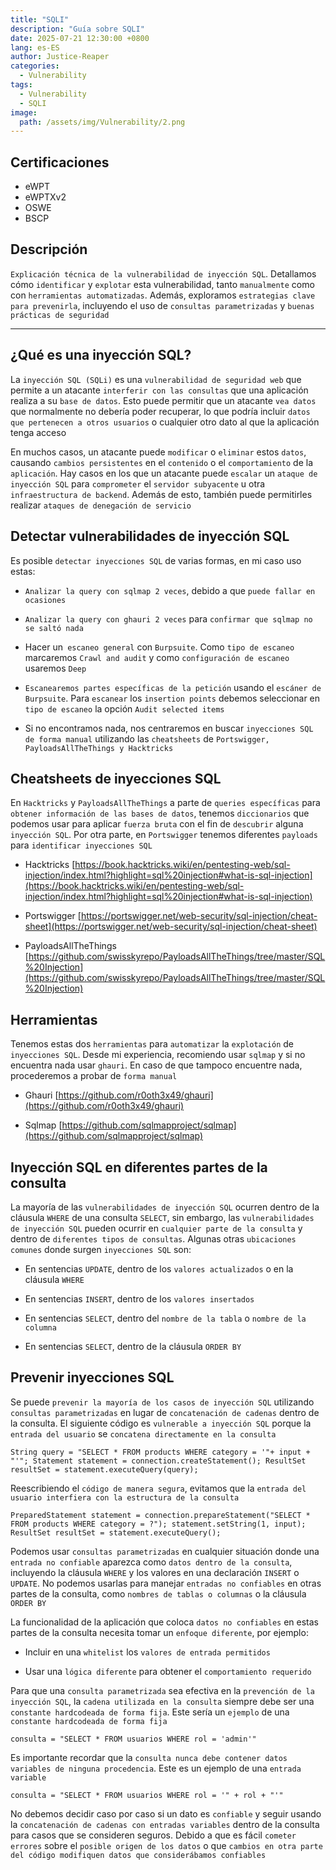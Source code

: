 ```yaml
---
title: "SQLI"
description: "Guía sobre SQLI"
date: 2025-07-21 12:30:00 +0800
lang: es-ES
author: Justice-Reaper
categories:
  - Vulnerability
tags:
  - Vulnerability
  - SQLI
image:
  path: /assets/img/Vulnerability/2.png
---
```


## Certificaciones

- eWPT
- eWPTXv2
- OSWE
- BSCP
  
## Descripción

`Explicación técnica de la vulnerabilidad de inyección SQL`. Detallamos cómo `identificar` y `explotar` esta vulnerabilidad, tanto `manualmente` como con `herramientas automatizadas`. Además, exploramos `estrategias clave para prevenirla`, incluyendo el uso de `consultas parametrizadas` y `buenas prácticas de seguridad`

---

## ¿Qué es una inyección SQL?

La `inyección SQL (SQLi)` es una `vulnerabilidad de seguridad web` que permite a un atacante `interferir con las consultas` que una aplicación realiza a su `base de datos`. Esto puede permitir que un atacante `vea datos` que normalmente no debería poder recuperar, lo que podría incluir `datos que pertenecen a otros usuarios` o cualquier otro dato al que la aplicación tenga acceso

En muchos casos, un atacante puede `modificar` o `eliminar` estos `datos`, causando `cambios persistentes` en el `contenido` o el `comportamiento` de la `aplicación`. Hay casos en los que un atacante puede `escalar` un `ataque de inyección SQL` para `comprometer` el `servidor subyacente` u otra `infraestructura de backend`. Además de esto, también puede permitirles realizar `ataques de denegación de servicio`

## Detectar vulnerabilidades de inyección SQL

Es posible `detectar inyecciones SQL` de varias formas, en mi caso uso estas:

- `Analizar la query con sqlmap 2 veces`, debido a que `puede fallar en ocasiones `

- `Analizar la query con ghauri 2 veces` para `confirmar que sqlmap no se saltó nada`

- Hacer un` escaneo general` con `Burpsuite`. Como `tipo de escaneo` marcaremos `Crawl and audit` y como `configuración de escaneo` usaremos `Deep`

- `Escanearemos partes específicas de la petición` usando el `escáner de Burpsuite`. Para `escanear` los `insertion points` debemos seleccionar en `tipo de escaneo` la opción `Audit selected items`

- Si no encontramos nada, nos centraremos en buscar `inyecciones SQL de forma manual` utilizando las `cheatsheets` de `Portswigger, PayloadsAllTheThings y Hacktricks`

## Cheatsheets de inyecciones SQL

En `Hacktricks` y `PayloadsAllTheThings` a parte de `queries específicas` para `obtener información de las bases de datos`, tenemos `diccionarios` que podemos usar para aplicar `fuerza bruta` con el fin de `descubrir` alguna `inyección SQL`. Por otra parte, en `Portswigger` tenemos diferentes `payloads` para `identificar inyecciones SQL`

- Hacktricks [https://book.hacktricks.wiki/en/pentesting-web/sql-injection/index.html?highlight=sql%20injection#what-is-sql-injection](https://book.hacktricks.wiki/en/pentesting-web/sql-injection/index.html?highlight=sql%20injection#what-is-sql-injection)

- Portswigger [https://portswigger.net/web-security/sql-injection/cheat-sheet](https://portswigger.net/web-security/sql-injection/cheat-sheet)

- PayloadsAllTheThings [https://github.com/swisskyrepo/PayloadsAllTheThings/tree/master/SQL%20Injection](https://github.com/swisskyrepo/PayloadsAllTheThings/tree/master/SQL%20Injection)

## Herramientas

Tenemos estas dos `herramientas` para `automatizar` la `explotación` de `inyecciones SQL`. Desde mi experiencia, recomiendo usar `sqlmap` y si no encuentra nada usar `ghauri`. En caso de que tampoco encuentre nada, procederemos a probar de `forma manual `

- Ghauri [https://github.com/r0oth3x49/ghauri](https://github.com/r0oth3x49/ghauri)

- Sqlmap [https://github.com/sqlmapproject/sqlmap](https://github.com/sqlmapproject/sqlmap)

## Inyección SQL en diferentes partes de la consulta

La mayoría de las `vulnerabilidades de inyección SQL` ocurren dentro de la cláusula `WHERE` de una consulta `SELECT`, sin embargo, las `vulnerabilidades de inyección SQL` pueden ocurrir en `cualquier parte de la consulta` y dentro de `diferentes tipos de consultas`. Algunas otras `ubicaciones comunes` donde surgen `inyecciones SQL` son:

- En sentencias `UPDATE`, dentro de los `valores actualizados` o en la cláusula `WHERE`
  
- En sentencias `INSERT`, dentro de los `valores insertados`
  
- En sentencias `SELECT`, dentro del `nombre de la tabla` o `nombre de la columna`
  
- En sentencias `SELECT`, dentro de la cláusula `ORDER BY`

## Prevenir inyecciones SQL

Se puede `prevenir la mayoría de los casos de inyección SQL` utilizando `consultas parametrizadas` en lugar de `concatenación de cadenas` dentro de la consulta. El siguiente código es `vulnerable a inyección SQL` porque la `entrada del usuario` se `concatena directamente en la consulta`

```
String query = "SELECT * FROM products WHERE category = '"+ input + "'"; Statement statement = connection.createStatement(); ResultSet resultSet = statement.executeQuery(query);
```

Reescribiendo el `código de manera segura`, evitamos que la `entrada del usuario interfiera con la estructura de la consulta`

```
PreparedStatement statement = connection.prepareStatement("SELECT * FROM products WHERE category = ?"); statement.setString(1, input); ResultSet resultSet = statement.executeQuery();
```

Podemos usar `consultas parametrizadas` en cualquier situación donde una `entrada no confiable` aparezca como `datos dentro de la consulta`, incluyendo la cláusula `WHERE` y los valores en una declaración `INSERT` o `UPDATE`. No podemos usarlas para manejar `entradas no confiables` en otras partes de la consulta, como `nombres de tablas o columnas` o la cláusula `ORDER BY`

La funcionalidad de la aplicación que coloca `datos no confiables` en estas partes de la consulta necesita tomar un `enfoque diferente`, por ejemplo:

- Incluir en una `whitelist` los `valores de entrada permitidos`
  
- Usar una `lógica diferente` para obtener el `comportamiento requerido`

Para que una `consulta parametrizada` sea efectiva en la `prevención de la inyección SQL`, la `cadena utilizada en la consulta` siempre debe ser una `constante hardcodeada de forma fija`. Este sería un `ejemplo` de una `constante hardcodeada de forma fija`

```
consulta = "SELECT * FROM usuarios WHERE rol = 'admin'"
```

Es importante recordar que la `consulta nunca debe contener datos variables de ninguna procedencia`. Este es un ejemplo de una `entrada variable`

```
consulta = "SELECT * FROM usuarios WHERE rol = '" + rol + "'"
```

No debemos decidir caso por caso si un dato es `confiable` y seguir usando la `concatenación de cadenas con entradas variables` dentro de la consulta para casos que se consideren seguros. Debido a que es fácil `cometer errores` sobre el `posible origen de los datos` o que `cambios en otra parte del código modifiquen datos que considerábamos confiables`
